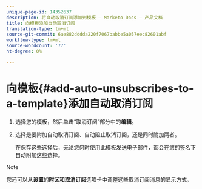 ```yaml
---
unique-page-id: 14352637
description: 将自动取消订阅添加到模板 — Marketo Docs — 产品文档
title: 向模板添加自动取消订阅
translation-type: tm+mt
source-git-commit: 6ae882dddda220f7067babbe5a057eec82601abf
workflow-type: tm+mt
source-wordcount: '77'
ht-degree: 0%

---
```



# 向模板{#add-auto-unsubscribes-to-a-template}添加自动取消订阅

1. 选择您的模板，然后单击“取消订阅”部分中的&#x200B;**编辑**。

1. 选择是要附加自动取消订阅、自动阻止取消订阅，还是同时附加两者。

   在保存这些选择后，无论您何时使用此模板发送电子邮件，都会在您的签名下自动附加这些选择。

>[!NOTE]
>
>您还可以从&#x200B;**设置**&#x200B;的&#x200B;**时区和取消订阅**&#x200B;选项卡中调整这些取消订阅消息的显示方式。
